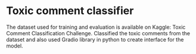 # Toxic comment classifier
The dataset used for training and evaluation is available on Kaggle: Toxic Comment Classification Challenge.
Classified the toxic comments from the dataset and also used Gradio library in python to create interface for the model.
